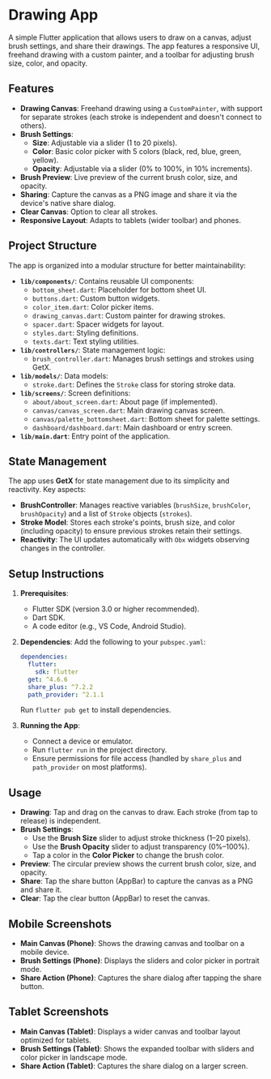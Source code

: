 # Drawing App

A simple Flutter application that allows users to draw on a canvas, adjust brush settings, and share their drawings. The app features a responsive UI, freehand drawing with a custom painter, and a toolbar for adjusting brush size, color, and opacity.

## Features

- **Drawing Canvas**: Freehand drawing using a `CustomPainter`, with support for separate strokes (each stroke is independent and doesn't connect to others).
- **Brush Settings**:
  - **Size**: Adjustable via a slider (1 to 20 pixels).
  - **Color**: Basic color picker with 5 colors (black, red, blue, green, yellow).
  - **Opacity**: Adjustable via a slider (0% to 100%, in 10% increments).
- **Brush Preview**: Live preview of the current brush color, size, and opacity.
- **Sharing**: Capture the canvas as a PNG image and share it via the device's native share dialog.
- **Clear Canvas**: Option to clear all strokes.
- **Responsive Layout**: Adapts to tablets (wider toolbar) and phones.

## Project Structure

The app is organized into a modular structure for better maintainability:

- **`lib/components/`**: Contains reusable UI components:
  - `bottom_sheet.dart`: Placeholder for bottom sheet UI.
  - `buttons.dart`: Custom button widgets.
  - `color_item.dart`: Color picker items.
  - `drawing_canvas.dart`: Custom painter for drawing strokes.
  - `spacer.dart`: Spacer widgets for layout.
  - `styles.dart`: Styling definitions.
  - `texts.dart`: Text styling utilities.
- **`lib/controllers/`**: State management logic:
  - `brush_controller.dart`: Manages brush settings and strokes using GetX.
- **`lib/models/`**: Data models:
  - `stroke.dart`: Defines the `Stroke` class for storing stroke data.
- **`lib/screens/`**: Screen definitions:
  - `about/about_screen.dart`: About page (if implemented).
  - `canvas/canvas_screen.dart`: Main drawing canvas screen.
  - `canvas/palette_bottomsheet.dart`: Bottom sheet for palette settings.
  - `dashboard/dashboard.dart`: Main dashboard or entry screen.
- **`lib/main.dart`**: Entry point of the application.

## State Management

The app uses **GetX** for state management due to its simplicity and reactivity. Key aspects:
- **BrushController**: Manages reactive variables (`brushSize`, `brushColor`, `brushOpacity`) and a list of `Stroke` objects (`strokes`).
- **Stroke Model**: Stores each stroke's points, brush size, and color (including opacity) to ensure previous strokes retain their settings.
- **Reactivity**: The UI updates automatically with `Obx` widgets observing changes in the controller.

## Setup Instructions

1. **Prerequisites**:
   - Flutter SDK (version 3.0 or higher recommended).
   - Dart SDK.
   - A code editor (e.g., VS Code, Android Studio).

2. **Dependencies**:
   Add the following to your `pubspec.yaml`:
   ```yaml
   dependencies:
     flutter:
       sdk: flutter
     get: ^4.6.6
     share_plus: ^7.2.2
     path_provider: ^2.1.1
   ```
   Run `flutter pub get` to install dependencies.

3. **Running the App**:
   - Connect a device or emulator.
   - Run `flutter run` in the project directory.
   - Ensure permissions for file access (handled by `share_plus` and `path_provider` on most platforms).

## Usage

- **Drawing**: Tap and drag on the canvas to draw. Each stroke (from tap to release) is independent.
- **Brush Settings**:
  - Use the **Brush Size** slider to adjust stroke thickness (1–20 pixels).
  - Use the **Brush Opacity** slider to adjust transparency (0%–100%).
  - Tap a color in the **Color Picker** to change the brush color.
- **Preview**: The circular preview shows the current brush color, size, and opacity.
- **Share**: Tap the share button (AppBar) to capture the canvas as a PNG and share it.
- **Clear**: Tap the clear button (AppBar) to reset the canvas.

## Mobile Screenshots

- **Main Canvas (Phone)**: Shows the drawing canvas and toolbar on a mobile device.
- **Brush Settings (Phone)**: Displays the sliders and color picker in portrait mode.
- **Share Action (Phone)**: Captures the share dialog after tapping the share button.

## Tablet Screenshots

- **Main Canvas (Tablet)**: Displays a wider canvas and toolbar layout optimized for tablets.
- **Brush Settings (Tablet)**: Shows the expanded toolbar with sliders and color picker in landscape mode.
- **Share Action (Tablet)**: Captures the share dialog on a larger screen.
